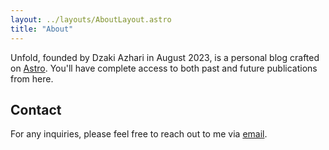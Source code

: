 ```yaml
---
layout: ../layouts/AboutLayout.astro
title: "About"
---
```


Unfold, founded by Dzaki Azhari in August 2023, is a personal blog crafted on [Astro](https://astro.build).
You'll have complete access to both past and future publications from here.

## Contact

For any inquiries, please feel free to reach out to me via [email](mailto:mail@dzakiazhari.com).